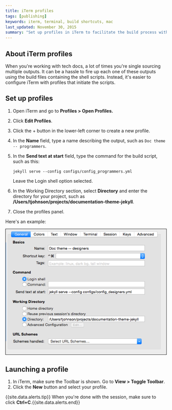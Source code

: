 ```yaml
---
title: iTerm profiles 
tags: [publishing]
keywords: iterm, terminal, build shortcuts, mac
last_updated: November 30, 2015
summary: "Set up profiles in iTerm to facilitate the build process with just a few clicks. This can make it a lot easier to quickly build multiple outputs."
---
```



## About iTerm profiles

When you're working with tech docs, a lot of times you're single sourcing multiple outputs. It can be a hassle to fire up each one of these outputs using the build files containing the shell scripts. Instead, it's easier to configure iTerm with profiles that initiate the scripts.

## Set up profiles

1. Open iTerm and go to **Profiles > Open Profiles.**
2. Click **Edit Profiles**.
3. Click the + button in the lower-left corner to create a new profile.
4. In the **Name** field, type a name describing the output, such as `Doc theme -- programmers`.
5. In the **Send text at start** field, type the command for the build script, such as this:

    ```
    jekyll serve --config configs/config_programmers.yml
    ```
    Leave the Login shell option selected.
	
6. In the Working Directory section, select **Directory** and enter the directory for your project, such as **/Users/tjohnson/projects/documentation-theme-jekyll**.
7. Close the profiles panel.

Here's an example:

![iTerm profile example](images/itermexample.png)

## Launching a profile

1. In iTerm, make sure the Toolbar is shown. Go to **View > Toggle Toolbar**.
2. Click the **New** button and select your profile.

{{site.data.alerts.tip}} When you're done with the session, make sure to click **Ctrl+C**.{{site.data.alerts.end}}